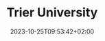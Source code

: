 ---
date: '2023-10-25T09:53:42+02:00' # date in which the content is created - defaults to "today"
title: 'Trier University'
draft: false # set to "true" if you want to hide the content 

university: "Trier University"
year: "2017-2022"
degree: "Bachelor of Arts (B.A.), Social and Organisational Education"

---